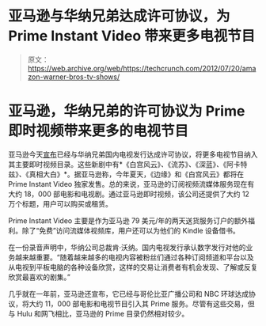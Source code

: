 # 亚马逊与华纳兄弟达成许可协议，为 Prime Instant Video 带来更多电视节目 

> 原文：<https://web.archive.org/web/https://techcrunch.com/2012/07/20/amazon-warner-bros-tv-shows/>

# 亚马逊，华纳兄弟的许可协议为 Prime 即时视频带来更多的电视节目

亚马逊今天[宣布](https://web.archive.org/web/20221005175556/http://www.businesswire.com/news/home/20120720005134/en/Prime-Instant-Video-Amazon-Announces-Digital-Video)已经与华纳兄弟国内电视发行达成许可协议，将更多电视节目纳入其主要即时视频目录。这些新剧中有*《白宫风云》*、*《流苏》*、*《深蓝》*、*《阿卡特兹》*、*《真相大白》*。据亚马逊称，今年夏天，《边缘》和《白宫风云》都将在 Prime Instant Video 独家发售。总的来说，亚马逊的订阅视频流媒体服务现在有大约 18，000 部电影和电视剧。通过亚马逊即时视频，该公司还提供了大约 12 万个标题，用户可以购买或租赁。

Prime Instant Video 主要是作为亚马逊 79 美元/年的两天送货服务订户的额外福利。除了“免费”访问流媒体视频库，用户还可以为他们的 Kindle 设备借书。

在一份录音声明中，华纳公司总裁肯·沃纳。国内电视发行承认数字发行对他的业务越来越重要。“随着越来越多的电视内容被粉丝们通过各种订阅频道和平台以及从电视到平板电脑的各种设备欣赏，这样的交易让消费者有机会发现、了解或反复欣赏最喜欢的剧集。”

几乎就在一年前，亚马逊还宣布，它已经与哥伦比亚广播公司和 NBC 环球达成协议，将大约 11，000 部电影和电视节目引入其 Prime 服务。尽管有这些交易，但与 Hulu 和网飞相比，亚马逊的 Prime 目录仍然相对较少。